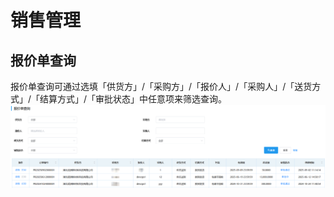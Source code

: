# 销售管理
## 报价单查询
报价单查询可通过选填「供货方」/「采购方」/「报价人」/「采购人」/「送货方式」/「结算方式」/「审批状态」中任意项来筛选查询。
![图片](/images/sales/prices.png)